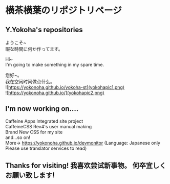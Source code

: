 # 横茶横葉のリポジトリページ  
## Y.Yokoha's repositories  

ようこそ~  
暇な時間に何か作ってます。  

Hi~  
I'm going to make something in my spare time.  

您好~。  
我在空闲时间做点什么。  
![https://yokonoha.github.io/yokoha-st](yokohapic1.png)  
![https://yokonoha.github.io/](yokohapic2.png)  

## I'm now working on....  
Caffeine Apps Integrated site project  
CaffeineCSS Rev4's user manual making  
Brand New CSS for my site  
and...so on!  
More→ https://yokonoha.github.io/devmonitor (Language: Japanese only Please use translator services to read)  

## Thanks for visiting! 我喜欢尝试新事物。 何卒宜しくお願い致します!  
<!---
yokonoha/yokonoha is a ✨ special ✨ repository because its `README.md` (this file) appears on your GitHub profile.
You can click the Preview link to take a look at your changes.
--->

